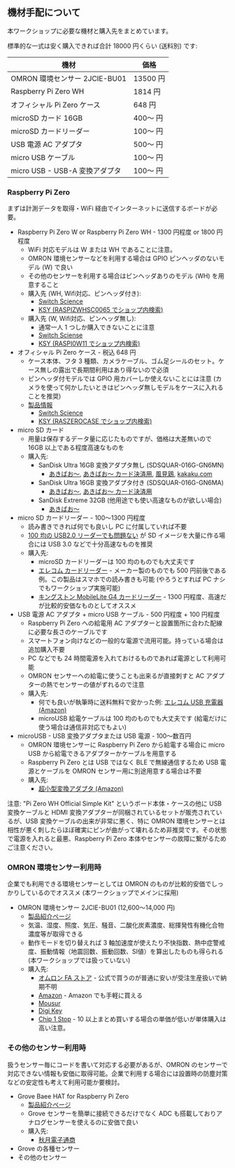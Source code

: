 ## 機材手配について

本ワークショップに必要な機材と購入先をまとめています。

標準的な一式は安く購入できれば合計 18000 円くらい (送料別) です:

| 機材                           | 価格     |
| ------------------------------ | -------- |
| OMRON 環境センサー 2JCIE-BU01  | 13500 円 |
| Raspberry Pi Zero WH           | 1814 円  |
| オフィシャル Pi Zero ケース    | 648 円   |
| microSD カード 16GB            | 400〜 円 |
| microSD カードリーダー         | 100〜 円 |
| USB 電源 AC アダプタ           | 500〜 円 |
| micro USB ケーブル             | 100〜 円 |
| micro USB - USB-A 変換アダプタ | 100〜 円 |


### Raspberry Pi Zero
まずは計測データを取得・WiFi 経由でインターネットに送信するボードが必要。

- Raspberry Pi Zero W or Raspberry Pi Zero WH - 1300 円程度 or 1800 円程度
  - WiFi 対応モデルは W または WH であることに注意。
  - OMRON 環境センサーなどを利用する場合は GPIO ピンヘッダのないモデル (W) で良い
  - その他のセンサーを利用する場合はピンヘッダありのモデル (WH) を用意すること
  - 購入先 (WH, Wifi対応、ピンヘッダ付き):
    - [Switch Science](https://www.switch-science.com/catalog/3646/)
    - [KSY (RASPIZWHSC0065 でショップ内検索)](https://raspberry-pi.ksyic.com/)
  - 購入先 (W, Wifi対応、ピンヘッダ無し):
    - 通常一人 1 つしか購入できないことに注意
    - [Switch Sciense](https://www.switch-science.com/catalog/3200/)
    - [KSY (RASPI0W11 でショップ内検索)](https://raspberry-pi.ksyic.com/)
- オフィシャル Pi Zero ケース - 税込 648 円
  - ケース本体、フタ 3 種類、カメラケーブル、ゴム足シールのセット。ケース無しの露出で長期間利用はあり得ないので必須
  - ピンヘッダ付モデルでは GPIO 用カバーしか使えないことには注意 (カメラを使って何かしたいときはピンヘッダ無しモデルをケースに入れることを推奨)
  - [製品情報](https://www.raspberrypi.org/products/raspberry-pi-zero-case/)
    - [Switch Science](https://www.switch-science.com/catalog/3196/)
    - [KSY (RASZEROCASE でショップ内検索)](https://raspberry-pi.ksyic.com/)
- micro SD カード
  - 用量は保存するデータ量に応じたものですが、価格は大差無いので 16GB 以上である程度高速なものを
  - 購入先:
    - SanDisk Ultra 16GB 変換アダプタ無し (SDSQUAR-016G-GN6MN)
      - [あきばお〜](http://www.akibaoo.co.jp/c/item/0619659161354/), [あきばお〜 カード決済用](http://p.akibaoo.co.jp/c/item/0619659161354/), [風見鶏](http://www.flashmemory.jp/shopdetail/000000016169/),  [kakaku.com](https://kakaku.com/item/K0001162867/)
    - SanDisk Ultra 16GB 変換アダプタ付き (SDSQUAR-016G-GN6MA)
      - [あきばお〜](http://www.akibaoo.co.jp/c/item/0619659161347/), [あきばお〜 カード決済用](http://p.akibaoo.co.jp/c/item/0619659161347) 
    - SanDisk Extreme 32GB (他用途でも使い高速なものが欲しい場合)
      - [あきばお〜](http://www.akibaoo.co.jp/c/item/0619659155827/)
- micro SD カードリーダー - 100〜1300 円程度
  - 読み書きできれば何でも良いし PC に付属していれば不要
  - [100 均の USB2.0 リーダーでも問題ない](https://tech.nikkeibp.co.jp/atcl/nxt/column/18/00424/101000004/) が SD イメージを大量に作る場合には USB 3.0 などで十分高速なものを推奨
  - 購入先:
    - microSD カードリーダーは 100 均のものでも大丈夫です
    - [エレコム カードリーダー](https://www.amazon.co.jp/dp/B01NBHK133/) - メーカー製のものでも 500 円前後である例。この製品はスマホでの読み書きも可能 (やろうとすれば PC ナシでもワークショップ実施可能)
    - [キングストン MobileLite G4 カードリーダー](https://www.amazon.co.jp/gp/product/B00KX4TORI/) - 1300 円程度、高速だが比較的安価なものとしてオススメ
- USB 電源 AC アダプタ + micro USB ケーブル - 500 円程度 + 100 円程度
  - Raspberry Pi Zero への給電用 AC アダプターと設置箇所に合わた配線に必要な長さのケーブルです
  - スマートフォン向けなどの一般的な電源で流用可能。持っている場合は追加購入不要
  - PC などでも 24 時間電源を入れておけるものであれば電源として利用可能
  - OMRON センサーへの給電に使うことも出来るが直接刺すと AC アダプターの熱でセンサーの値がずれるので注意
  - 購入先:
    - 何でも良いが執筆時に送料無料で安かった例: [エレコム USB 充電器 (Amazon)](https://www.amazon.co.jp/dp/B01M073QDM/)
    - microUSB 給電ケーブルは 100 均のものでも大丈夫です (給電だけに使う場合は通信非対応でもよい)
- microUSB - USB 変換アダプタまたは USB 電源 - 100〜数百円
  - OMRON 環境センサーに Raspberry Pi Zero から給電する場合に micro USB から給電できるアダプターかケーブルを用意する
  - Raspberry Pi Zero とは USB ではなく BLE で無線通信するため USB 電源とケーブルを OMRON センサー用に別途用意する場合は不要
  - 購入先:
    - [超小型変換アダプタ (Amazon)](https://www.amazon.co.jp/gp/product/B01GFOOXO8/)

注意: "Pi Zero WH Official Simple Kit" というボード本体・ケースの他に USB 変換ケーブルと HDMI 変換アダプターが同梱されているセットが販売されているが、USB 変換ケーブルの出来が非常に悪く、特に OMRON 環境センサーとは相性が悪く刺したらほぼ確実にピンが曲がって壊れるため非推奨です。その状態で電源を入れると最悪、Raspberry Pi Zero 本体やセンサーの故障に繋がるためご注意ください。

### OMRON 環境センサー利用時
企業でも利用できる環境センサーとしては OMRON のものが比較的安価でしっかりしているのでオススメ (本ワークショップでメインに採用)

- OMRON 環境センサー 2JCIE-BU01 (12,600〜14,000 円)
  - [製品紹介ページ](https://www.fa.omron.co.jp/products/family/3724/)
  - 気温、湿度、照度、気圧、騒音、二酸化炭素濃度、総揮発性有機化合物濃度等が取得できる
  - 動作モードを切り替えれば 3 軸加速度が使えたり不快指数、熱中症警戒度、振動情報（地震回数、振動回数、SI値）を算出したものも得られる (本ワークショップでは扱っていない)
  - 購入先: 
    - [オムロン FA ストア](https://store.fa.omron.co.jp/st/search?b5id=3724) - 公式で買うのが普通に安いが受注生産扱いで納期不明
    - [Amazon](https://www.amazon.co.jp/dp/B07NB9RHB1) - Amazon でも手軽に買える
    - [Mousur](https://www.mouser.jp/ProductDetail/Omron/2JCIE-BU01?qs=qSfuJ%252bfl%2Fd5uHxAOzS%252bn8w%3D%3D)
    - [Digi Key](https://www.digikey.jp/product-detail/ja/omron-electronics-inc-emc-div/2JCIE-BU01/Z11673-ND/9603172?utm_adgroup=&mkwid=sLrpajr1l&pcrid=317427575467&pkw=&pmt=&pdv=c&productid=9603172&&gclid=EAIaIQobChMI69Oiib2h4QIV0KuWCh2oygIwEAYYASABEgJzefD_BwE)
    - [Chip 1 Stop](https://www.chip1stop.com/product/detail?partId=OMRO-0141827&mpn=2JCIE-BU01) - 10 以上まとめ買いする場合の単価が低いが単体購入は高い注意。

### その他のセンサー利用時
扱うセンサー毎にコードを書いて対応する必要があるが、OMRON のセンサーで対応できない情報も安価に取得可能。企業で利用する場合には設置時の防塵対策などの安定性も考えて利用可能か要検討。

- Grove Baee HAT for Raspberry Pi Zero
  - [製品紹介ページ](http://wiki.seeedstudio.com/Grove_Base_Hat_for_Raspberry_Pi_Zero/)
  - Grove センサーを簡単に接続できるだけでなく ADC も搭載しておりアナログセンサーを使えるのに安価で良い
  - 購入先:
    - [秋月電子通商](http://akizukidenshi.com/catalog/g/gM-13879/)
- Grove の各種センサー
- その他のセンサー
